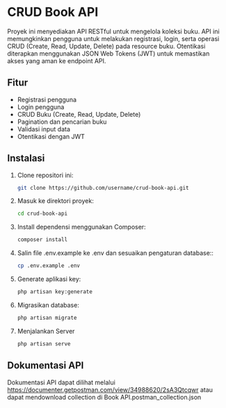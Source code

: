 # CRUD Book API

Proyek ini menyediakan API RESTful untuk mengelola koleksi buku. API ini memungkinkan pengguna untuk melakukan registrasi, login, serta operasi CRUD (Create, Read, Update, Delete) pada resource buku. Otentikasi diterapkan menggunakan JSON Web Tokens (JWT) untuk memastikan akses yang aman ke endpoint API.

## Fitur

- Registrasi pengguna
- Login pengguna
- CRUD Buku (Create, Read, Update, Delete)
- Pagination dan pencarian buku
- Validasi input data
- Otentikasi dengan JWT

## Instalasi

1. Clone repositori ini:
   ```sh
   git clone https://github.com/username/crud-book-api.git
   ```
2. Masuk ke direktori proyek:

   ```sh
   cd crud-book-api
   ```

3. Install dependensi menggunakan Composer:
   ```sh
   composer install
   ```
4. Salin file .env.example ke .env dan sesuaikan pengaturan database::
   ```sh
   cp .env.example .env
   ```
5. Generate aplikasi key:
   ```sh
   php artisan key:generate
   ```
6. Migrasikan database:
   ```sh
   php artisan migrate
   ```
7. Menjalankan Server
   ```sh
   php artisan serve
   ```

## Dokumentasi API

Dokumentasi API dapat dilihat melalui
https://documenter.getpostman.com/view/34988620/2sA3Qtcqwr
atau dapat mendownload collection di Book API.postman_collection.json

